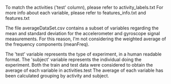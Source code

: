 To match the activities ('test' column), please refer to activity_labels.txt
For more info about each variable, please refer to features_info.txt and features.txt

The file averageDataSet.csv contains a subset of variables regarding the mean and standard deviation for the accelerometer and gyroscope signal measurements.
For this reason, I'm not considering the weighted average of the frequency components (meanFreq).

The 'test' variable represents the type of experiment, in a human readable format.
The 'subject' variable represents the individual doing the experiment.
Both the train and test data were considered to obtain the average of each variable in activities.test
The average of each variable has been calculated grouping by activity and subject.
